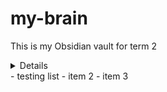 # my-brain
This is my Obsidian vault for term 2

<details>
- testing
- test 2
- test 3
</details>
- testing list
- item 2 
- item 3